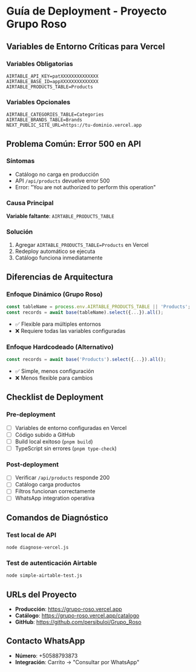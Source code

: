 # Guía de Deployment - Proyecto Grupo Roso

## Variables de Entorno Críticas para Vercel

### Variables Obligatorias
```env
AIRTABLE_API_KEY=patXXXXXXXXXXXXXX
AIRTABLE_BASE_ID=appXXXXXXXXXXXXXX
AIRTABLE_PRODUCTS_TABLE=Products
```

### Variables Opcionales
```env
AIRTABLE_CATEGORIES_TABLE=Categories
AIRTABLE_BRANDS_TABLE=Brands
NEXT_PUBLIC_SITE_URL=https://tu-dominio.vercel.app
```

## Problema Común: Error 500 en API

### Síntomas
- Catálogo no carga en producción
- API `/api/products` devuelve error 500
- Error: "You are not authorized to perform this operation"

### Causa Principal
**Variable faltante**: `AIRTABLE_PRODUCTS_TABLE`

### Solución
1. Agregar `AIRTABLE_PRODUCTS_TABLE=Products` en Vercel
2. Redeploy automático se ejecuta
3. Catálogo funciona inmediatamente

## Diferencias de Arquitectura

### Enfoque Dinámico (Grupo Roso)
```typescript
const tableName = process.env.AIRTABLE_PRODUCTS_TABLE || 'Products';
const records = await base(tableName).select({...}).all();
```
- ✅ Flexible para múltiples entornos
- ❌ Requiere todas las variables configuradas

### Enfoque Hardcodeado (Alternativo)
```typescript
const records = await base('Products').select({...}).all();
```
- ✅ Simple, menos configuración
- ❌ Menos flexible para cambios

## Checklist de Deployment

### Pre-deployment
- [ ] Variables de entorno configuradas en Vercel
- [ ] Código subido a GitHub
- [ ] Build local exitoso (`pnpm build`)
- [ ] TypeScript sin errores (`pnpm type-check`)

### Post-deployment
- [ ] Verificar `/api/products` responde 200
- [ ] Catálogo carga productos
- [ ] Filtros funcionan correctamente
- [ ] WhatsApp integration operativa

## Comandos de Diagnóstico

### Test local de API
```bash
node diagnose-vercel.js
```

### Test de autenticación Airtable
```bash
node simple-airtable-test.js
```

## URLs del Proyecto
- **Producción**: https://grupo-roso.vercel.app
- **Catálogo**: https://grupo-roso.vercel.app/catalogo
- **GitHub**: https://github.com/persibuloi/Grupo_Roso

## Contacto WhatsApp
- **Número**: +50588793873
- **Integración**: Carrito → "Consultar por WhatsApp"
